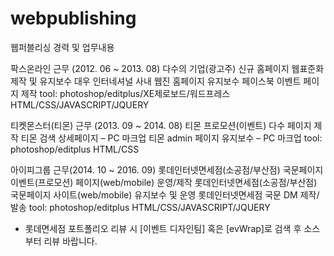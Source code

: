 # webpublishing
웹퍼블리싱 경력 및 업무내용

팍스온라인 근무 (2012. 06 ~ 2013. 08)
다수의 기업(광고주) 신규 홈페이지 웹표준화 제작 및 유지보수
대우 인터네셔널 사내 웹진 홈페이지 유지보수
페이스북 이벤트 페이지 제작
tool: photoshop/editplus/XE제로보드/워드프레스
HTML/CSS/JAVASCRIPT/JQUERY

티켓몬스터(티몬) 근무 (2013. 09 ~ 2014. 08)
티몬 프로모션(이벤트) 다수 페이지 제작
티몬 검색 상세페이지 – PC 마크업
티몬 admin 페이지 유지보수 – PC 마크업
tool: photoshop/editplus
HTML/CSS

아이피그룹 근무(2014. 10 ~ 2016. 09)
롯데인터넷면세점(소공점/부산점) 국문페이지 이벤트(프로모션) 페이지(web/mobile) 운영/제작
롯데인터넷면세점(소공점/부산점) 국문페이지 사이트(web/mobile) 유지보수 및 운영
롯데인터넷면세점 국문 DM 제작/발송
tool: photoshop/editplus
HTML/CSS/JAVASCRIPT/JQUERY


- 롯데면세점 포트폴리오 리뷰 시 [이벤트 디자인팀] 혹은 [evWrap]로 검색 후 소스부터 리뷰 바랍니다.

